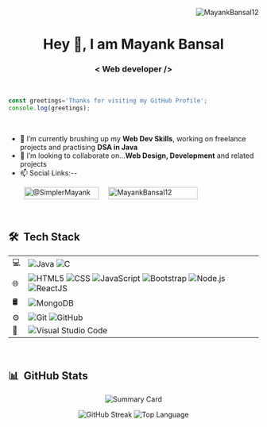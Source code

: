 <p align="right"> <img src="https://komarev.com/ghpvc/?username=MayankBansal12&label=Profile%20Views&color=009FBD&style=for-the-badge" alt="MayankBansal12" /></p>
<h1 align="center">Hey 👋, I am Mayank Bansal</h1>
<h3 align="center"> &lt; Web developer /&gt; </h3>

<br />

```js
const greetings='Thanks for visiting my GitHub Profile';
console.log(greetings);
```

<br />

- 🌱 I’m currently brushing up my **Web Dev Skills**, working on freelance projects and practising **DSA in Java**
- 👯 I’m looking to collaborate on...**Web Design, Development** and related projects
- 📫 Social Links:--
<p>&nbsp; &nbsp; &nbsp; &nbsp; <a href="https://twitter.com/SimplerMayank" target="blank"><img src="https://img.shields.io/badge/Follow-on%20Twitter-informational?style=social&logo=twitter" alt="@SimplerMayank" align="center" height="25px" width="150px"/></a> &nbsp; &nbsp; <a href="https://www.linkedin.com/in/mayank-bansal-b14837247/" target="blank"><img src="https://img.shields.io/badge/Connect-on%20Linkedin-blue?style=for-the-badge&logo=linkedin" alt="MayankBansal12" align="center" height="25px" width="180px"/></a></p>

<br> 

## 🛠 &nbsp;Tech Stack
<!-- 
- 💻 &nbsp;
  ![Java](https://img.shields.io/badge/-Java-333333?style=flat&logo=Java&logoColor=007396)
  ![C](https://img.shields.io/badge/-C-333333?style=flat&logo=C&logoColor=00599C)
- 🌐 &nbsp;
  ![HTML5](https://img.shields.io/badge/-HTML5-333333?style=flat&logo=HTML5)
  ![CSS](https://img.shields.io/badge/-CSS-333333?style=flat&logo=CSS3&logoColor=1572B6)
  ![JavaScript](https://img.shields.io/badge/-JavaScript-333333?style=flat&logo=javascript)
  ![Bootstrap](https://img.shields.io/badge/-Bootstrap-333333?style=flat&logo=bootstrap&logoColor=563D7C)
  ![Node.js](https://img.shields.io/badge/-Node.js-333333?style=flat&logo=node.js)
  ![ReactJS](https://img.shields.io/badge/-React-333333?style=flat&logo=react)
- 🛢 &nbsp;
  ![MongoDB](https://img.shields.io/badge/-MongoDB-333333?style=flat&logo=mongodb)
- ⚙️ &nbsp;
  ![Git](https://img.shields.io/badge/-Git-333333?style=flat&logo=git)
  ![GitHub](https://img.shields.io/badge/-GitHub-333333?style=flat&logo=github)
- 🔧 &nbsp;
  ![Visual Studio Code](https://img.shields.io/badge/-Visual%20Studio%20Code-333333?style=flat&logo=visual-studio-code&logoColor=007ACC) -->
  
  | | |
  | --- | --- |
  |💻 | ![Java](https://img.shields.io/badge/-Java-333333?style=flat&logo=Java&logoColor=007396) ![C](https://img.shields.io/badge/-C-333333?style=flat&logo=C&logoColor=00599C) |
  |🌐| ![HTML5](https://img.shields.io/badge/-HTML5-333333?style=flat&logo=HTML5) ![CSS](https://img.shields.io/badge/-CSS-333333?style=flat&logo=CSS3&logoColor=1572B6) ![JavaScript](https://img.shields.io/badge/-JavaScript-333333?style=flat&logo=javascript) ![Bootstrap](https://img.shields.io/badge/-Bootstrap-333333?style=flat&logo=bootstrap&logoColor=563D7C) ![Node.js](https://img.shields.io/badge/-Node.js-333333?style=flat&logo=node.js) ![ReactJS](https://img.shields.io/badge/-React-333333?style=flat&logo=react)|
  |🛢| ![MongoDB](https://img.shields.io/badge/-MongoDB-333333?style=flat&logo=mongodb)|
  |⚙️|![Git](https://img.shields.io/badge/-Git-333333?style=flat&logo=git) ![GitHub](https://img.shields.io/badge/-GitHub-333333?style=flat&logo=github) |
  |🔧| ![Visual Studio Code](https://img.shields.io/badge/-Visual%20Studio%20Code-333333?style=flat&logo=visual-studio-code&logoColor=007ACC)|
  
<br> 

## 📊&nbsp; GitHub Stats
<p align="center"><img src="http://github-profile-summary-cards.vercel.app/api/cards/profile-details?username=MayankBansal12&theme=prussian" alt="Summary Card" /></p>

<p align="center">
<img src="https://github-readme-streak-stats.herokuapp.com/?user=MayankBansal12&theme=tokyonight-duo&hide_border=true&border_radius=10&card_width=400" alt="GitHub Streak"/> 
<img src="https://github-readme-stats.vercel.app/api/top-langs/?username=MayankBansal12&layout=donut&theme=tokyonight&hide_border=true&border_radius=10" alt="Top Language" />
</p>




<!-- <img src="http://github-profile-summary-cards.vercel.app/api/cards/stats?username=MayankBansal12&theme=outrun" alt="Mayank's GitHub stats"/> -->
<!--   <img src="http://github-profile-summary-cards.vercel.app/api/cards/most-commit-language?username=MayankBansal12&theme=outrun" alt="Top Lan by Commit"  />



